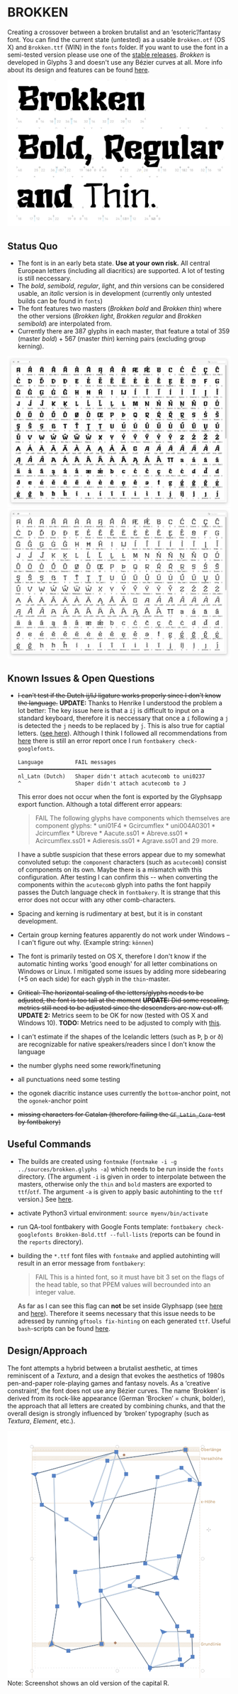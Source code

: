 # BROKKEN
 Creating a crossover between a broken brutalist and an ‘esoteric’/fantasy font. You can find the current state (untested) as a usable `Brokken.otf` (OS X) and `Brokken.ttf` (WIN) in the `fonts` folder. If you want to use the font in a semi-tested version please use one of the [stable releases](https://github.com/eisensafran/brokken/releases).
 _Brokken_ is developed in Glyphs 3 and doesn't use any Bézier curves at all. More info about its design and features can be found [here](https://andi-siess.de/brokken/).

 ![Teaser Brokken](documentation/brokken-teaser-2.jpg)

 ## Status Quo
 - The font is in an early beta state. **Use at your own risk.** All central European letters (including all diacritics) are supported. A lot of testing is still neccessary. 
 - The *bold*, *semibold*, *regular*, *light*, and *thin* versions can be considered usable, an *italic* version is in development (currently only untested builds can be found in `fonts`)
- The font features two masters (*Brokken bold* and *Brokken thin*) where the other versions (*Brokken light*, *Brokken regular* and *Brokken semibold*) are interpolated from.
- Currently there are 387 glyphs in each master, that feature a total of 359 (master *bold*) + 567 (master *thin*) kerning pairs (excluding group kerning).

![Glyph Table](documentation/brokken-bold-palette-2.png)
![Glyph Table](documentation/brokken-thin-palette-2.png)

## Known Issues & Open Questions
- ~~I can't test if the Dutch ij/IJ ligature works properly since I don't know the language.~~ **UPDATE:** Thanks to Henrike I understood the problem a lot better: The key issue here is that a `íj́` is difficult to input on a standard keyboard, therefore it is neccessary that once a `í` following a `j` is detected the `j` needs to be replaced by `j́`. This is also true for captial letters. ([see here](https://nl.wikipedia.org/wiki/IJ_(digraaf))). Although I think I followed all recommendations from [here](https://glyphsapp.com/learn/localize-your-font-accented-dutch-ij) there is still an error report once I run `fontbakery check-googlefonts`. 
    ```
    Language          FAIL messages
    ━━━━━━━━━━━━━━━━━━━━━━━━━━━━━━━━━━━━━━━━━━━━━━━━━━━━━━━━━━━━━
    nl_Latn (Dutch)   Shaper didn't attach acutecomb to uni0237
    ^                 Shaper didn't attach acutecomb to J
    ```
    
    This error does not occur when the font is exported by the Glyphsapp export function. Although a total different error appears: 

    > FAIL The following glyphs have components which themselves are component glyphs: * uni01F4 * Gcircumflex * uni004A0301 * Jcircumflex * Ubreve * Aacute.ss01 * Abreve.ss01 * Acircumflex.ss01 * Adieresis.ss01 * Agrave.ss01 and 29 more.

    I have a subtle suspicion that these errors appear due to my somewhat convoluted setup: the `component` characters (such as `acutecomb`) consist of components on its own. Maybe there is a mismatch with this configuration. After testing I can confirm this -- when converting the components within the `acutecomb` glyph into paths the font happily passes the Dutch language check in `fontbakery`. It is strange that this error does not occur with any other comb-characters.
- Spacing and kerning is rudimentary at best, but it is in constant development.
- Certain group kerning features apparently do not work under Windows – I can't figure out why. (Example string: `können`)
- The font is primarily tested on OS X, therefore I don't know if the automatic hinting works 'good enough' for all letter combinations on Windows or Linux. I mitigated some issues by adding more sidebearing (+5 on each side) for each glyph in the `thin`-master.
- ~~Critical: The horizontal scaling of the letters/glyphs needs to be adjusted, the font is too tall at the moment~~ ~~**UPDATE:** Did some rescaling, metrics still need to be adjusted since the descenders are now cut off.~~ **UPDATE 2:** Metrics seem to be OK for now (tested with OS X and Windows 10). **TODO:** Metrics need to be adjusted to comply with [this](https://googlefonts.github.io/gf-guide/metrics.html).
- I can't estimate if the shapes of the Icelandic letters (such as Þ, þ or ð) are recognizable for native speakers/readers since I don't know the language
- the number glyphs need some rework/finetuning
- all punctuations need some testing
- the ogonek diacritic instance uses currently the `bottom`-anchor point, not the `ogonek`-anchor point
- ~~missing characters for Catalan (therefore failing the `GF_Latin_Core`-test by fontbakery)~~

## Useful Commands
- The builds are created using `fontmake` (`fontmake -i -g ../sources/brokken.glyphs -a`) which needs to be run inside the `fonts` directory. (The argument `-i` is given in order to interpolate between the masters, otherwise only the `thin` and `bold` masters are exported to `ttf`/`otf`. The argument `-a` is given to apply basic autohinting to the `ttf` version.)  See [here](https://github.com/googlefonts/fontmake). 
- activate Python3 virtual environment: `source myenv/bin/activate`
- run QA-tool fontbakery with Google Fonts template: `fontbakery check-googlefonts Brokken-Bold.ttf --full-lists` (reports can be found in the `reports` directory).
- building the `*.ttf` font files with `fontmake` and applied autohinting will result in an error message from `fontbakery`: 

    > FAIL This is a hinted font, so it must have bit 3 set on the flags of the head table, so that PPEM values will becrounded into an integer value.  
    
    As far as I can see this flag can **not** be set inside Glyphsapp (see [here](https://forum.glyphsapp.com/t/font-bakery-hinting-error-message-bit-3-of-head-table/16210/6) and [here](https://groups.google.com/g/googlefonts-discuss/c/VIqqGTjtr5M?pli=1)). Therefore it seems necessary that this issue needs to be adressed by running `gftools fix-hinting` on each generated `ttf`. Useful `bash`-scripts can be found [here](https://forum.glyphsapp.com/t/font-bakery-hinting-error-message-bit-3-of-head-table/16210/6). 





## Design/Approach
The font attempts a hybrid between a brutalist aesthetic, at times reminiscent of a *Textura*, and a design that evokes the aesthetics of 1980s pen-and-paper role-playing games and fantasy novels. As a ‘creative constraint’, the font does not use any Bézier curves. The name ‘Brokken’ is derived from its rock-like appearance (German ‘Brocken’ = chunk, bolder), the approach that all letters are created by combining chunks, and that the overall design is strongly influenced by ‘broken’ typography (such as *Textura*, *Element*, etc.).

![Chunk Combination](documentation/chunks.png)
Note: Screenshot shows an old version of the capital R.
